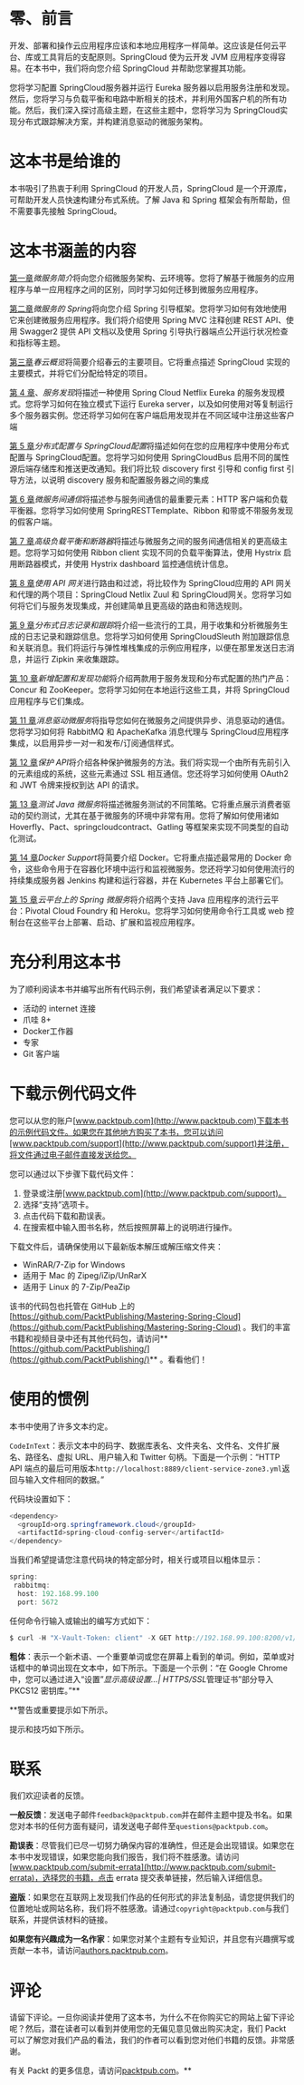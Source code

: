 # 零、前言

开发、部署和操作云应用程序应该和本地应用程序一样简单。这应该是任何云平台、库或工具背后的支配原则。SpringCloud 使为云开发 JVM 应用程序变得容易。在本书中，我们将向您介绍 SpringCloud 并帮助您掌握其功能。

您将学习配置 SpringCloud服务器并运行 Eureka 服务器以启用服务注册和发现。然后，您将学习与负载平衡和电路中断相关的技术，并利用外国客户机的所有功能。然后，我们深入探讨高级主题，在这些主题中，您将学习为 SpringCloud实现分布式跟踪解决方案，并构建消息驱动的微服务架构。

# 这本书是给谁的

本书吸引了热衷于利用 SpringCloud 的开发人员，SpringCloud 是一个开源库，可帮助开发人员快速构建分布式系统。了解 Java 和 Spring 框架会有所帮助，但不需要事先接触 SpringCloud。

# 这本书涵盖的内容

[第一章](01.html)*微服务简介*将向您介绍微服务架构、云环境等。您将了解基于微服务的应用程序与单一应用程序之间的区别，同时学习如何迁移到微服务应用程序。

[第二章](02.html)*微服务的 Spring*将向您介绍 Spring 引导框架。您将学习如何有效地使用它来创建微服务应用程序。我们将介绍使用 Spring MVC 注释创建 REST API、使用 Swagger2 提供 API 文档以及使用 Spring 引导执行器端点公开运行状况检查和指标等主题。

[第三章](03.html)*春云概览*将简要介绍春云的主要项目。它将重点描述 SpringCloud 实现的主要模式，并将它们分配给特定的项目。

[第 4 章](04.html)、*服务发现*将描述一种使用 Spring Cloud Netflix Eureka 的服务发现模式。您将学习如何在独立模式下运行 Eureka server，以及如何使用对等复制运行多个服务器实例。您还将学习如何在客户端启用发现并在不同区域中注册这些客户端

[第 5 章](05.html)*分布式配置与 SpringCloud配置*将描述如何在您的应用程序中使用分布式配置与 SpringCloud配置。您将学习如何使用 SpringCloudBus 启用不同的属性源后端存储库和推送更改通知。我们将比较 discovery first 引导和 config first 引导方法，以说明 discovery 服务和配置服务器之间的集成

[第 6 章](06.html)*微服务间通信*将描述参与服务间通信的最重要元素：HTTP 客户端和负载平衡器。您将学习如何使用 SpringRESTTemplate、Ribbon 和带或不带服务发现的假客户端。

[第 7 章](07.html)*高级负载平衡和断路器*将描述与微服务之间的服务间通信相关的更高级主题。您将学习如何使用 Ribbon client 实现不同的负载平衡算法，使用 Hystrix 启用断路器模式，并使用 Hystrix dashboard 监控通信统计信息。

[第 8 章](08.html)*使用 API 网关*进行路由和过滤，将比较作为 SpringCloud应用的 API 网关和代理的两个项目：SpringCloud Netlix Zuul 和 SpringCloud网关。您将学习如何将它们与服务发现集成，并创建简单且更高级的路由和筛选规则。

[第 9 章](09.html)*分布式日志记录和跟踪*将介绍一些流行的工具，用于收集和分析微服务生成的日志记录和跟踪信息。您将学习如何使用 SpringCloudSleuth 附加跟踪信息和关联消息。我们将运行与弹性堆栈集成的示例应用程序，以便在那里发送日志消息，并运行 Zipkin 来收集跟踪。

[第 10 章](10.html)*新增配置和发现功能*将介绍两款用于服务发现和分布式配置的热门产品：Concur 和 ZooKeeper。您将学习如何在本地运行这些工具，并将 SpringCloud应用程序与它们集成。

[第 11 章](11.html)*消息驱动微服务*将指导您如何在微服务之间提供异步、消息驱动的通信。您将学习如何将 RabbitMQ 和 ApacheKafka 消息代理与 SpringCloud应用程序集成，以启用异步一对一和发布/订阅通信样式。

[第 12 章](12.html)*保护 API*将介绍各种保护微服务的方法。我们将实现一个由所有先前引入的元素组成的系统，这些元素通过 SSL 相互通信。您还将学习如何使用 OAuth2 和 JWT 令牌来授权到达 API 的请求。

[第 13 章](13.html)*测试 Java 微服务*将描述微服务测试的不同策略。它将重点展示消费者驱动的契约测试，尤其在基于微服务的环境中非常有用。您将了解如何使用诸如 Hoverfly、Pact、springcloudcontract、Gatling 等框架来实现不同类型的自动化测试。

[第 14 章](14.html)*Docker Support*将简要介绍 Docker。它将重点描述最常用的 Docker 命令，这些命令用于在容器化环境中运行和监视微服务。您还将学习如何使用流行的持续集成服务器 Jenkins 构建和运行容器，并在 Kubernetes 平台上部署它们。

[第 15 章](15.html)*云平台上的 Spring 微服务*将介绍两个支持 Java 应用程序的流行云平台：Pivotal Cloud Foundry 和 Heroku。您将学习如何使用命令行工具或 web 控制台在这些平台上部署、启动、扩展和监视应用程序。

# 充分利用这本书

为了顺利阅读本书并编写出所有代码示例，我们希望读者满足以下要求：

*   活动的 internet 连接
*   爪哇 8+
*   Docker工作器
*   专家
*   Git 客户端

# 下载示例代码文件

您可以从您的账户[www.packtpub.com](http://www.packtpub.com)下载本书的示例代码文件。如果您在其他地方购买了本书，您可以访问[www.packtpub.com/support](http://www.packtpub.com/support)并注册，将文件通过电子邮件直接发送给您。

您可以通过以下步骤下载代码文件：

1.  登录或注册[www.packtpub.com](http://www.packtpub.com/support)。
2.  选择“支持”选项卡。
3.  点击代码下载和勘误表。
4.  在搜索框中输入图书名称，然后按照屏幕上的说明进行操作。

下载文件后，请确保使用以下最新版本解压或解压缩文件夹：

*   WinRAR/7-Zip for Windows
*   适用于 Mac 的 Zipeg/iZip/UnRarX
*   适用于 Linux 的 7-Zip/PeaZip

该书的代码包也托管在 GitHub 上的[https://github.com/PacktPublishing/Mastering-Spring-Cloud](https://github.com/PacktPublishing/Mastering-Spring-Cloud) 。我们的丰富书籍和视频目录中还有其他代码包，请访问**[https://github.com/PacktPublishing/](https://github.com/PacktPublishing/)** 。看看他们！

# 使用的惯例

本书中使用了许多文本约定。

`CodeInText`：表示文本中的码字、数据库表名、文件夹名、文件名、文件扩展名、路径名、虚拟 URL、用户输入和 Twitter 句柄。下面是一个示例：“HTTP API 端点的最后可用版本`http://localhost:8889/client-service-zone3.yml`返回与输入文件相同的数据。”

代码块设置如下：

```java
<dependency>
  <groupId>org.springframework.cloud</groupId>
  <artifactId>spring-cloud-config-server</artifactId>
</dependency>
```

当我们希望提请您注意代码块的特定部分时，相关行或项目以粗体显示：

```java
spring:
 rabbitmq:
  host: 192.168.99.100
  port: 5672
```

任何命令行输入或输出的编写方式如下：

```java
$ curl -H "X-Vault-Token: client" -X GET http://192.168.99.100:8200/v1/secret/client-service
```

**粗体**：表示一个新术语、一个重要单词或您在屏幕上看到的单词。例如，菜单或对话框中的单词出现在文本中，如下所示。下面是一个示例：“在 Google Chrome 中，您可以通过进入“设置”*显示高级设置…| HTTPS/SSL*管理证书”部分导入 PKCS12 密钥库。”**

 **警告或重要提示如下所示。

提示和技巧如下所示。

# 联系

我们欢迎读者的反馈。

**一般反馈**：发送电子邮件`feedback@packtpub.com`并在邮件主题中提及书名。如果您对本书的任何方面有疑问，请发送电子邮件至`questions@packtpub.com`。

**勘误表**：尽管我们已尽一切努力确保内容的准确性，但还是会出现错误。如果您在本书中发现错误，如果您能向我们报告，我们将不胜感激。请访问[www.packtpub.com/submit-errata](http://www.packtpub.com/submit-errata)，选择您的书籍，点击 errata 提交表单链接，然后输入详细信息。

**盗版**：如果您在互联网上发现我们作品的任何形式的非法复制品，请您提供我们的位置地址或网站名称，我们将不胜感激。请通过`copyright@packtpub.com`与我们联系，并提供该材料的链接。

**如果您有兴趣成为一名作家**：如果您对某个主题有专业知识，并且您有兴趣撰写或贡献一本书，请访问[authors.packtpub.com](http://authors.packtpub.com/)。

# 评论

请留下评论。一旦你阅读并使用了这本书，为什么不在你购买它的网站上留下评论呢？然后，潜在读者可以看到并使用您的无偏见意见做出购买决定，我们 Packt 可以了解您对我们产品的看法，我们的作者可以看到您对他们书籍的反馈。非常感谢。

有关 Packt 的更多信息，请访问[packtpub.com](https://www.packtpub.com/)。**
